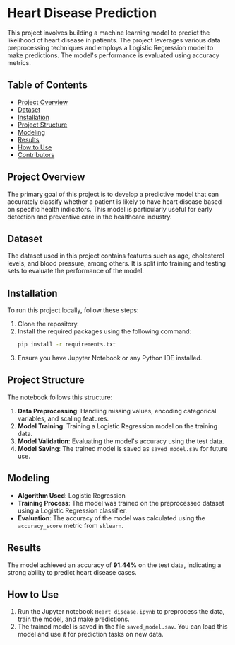 # Heart Disease Prediction

This project involves building a machine learning model to predict the likelihood of heart disease in patients. The project leverages various data preprocessing techniques and employs a Logistic Regression model to make predictions. The model's performance is evaluated using accuracy metrics.

## Table of Contents
- [Project Overview](#project-overview)
- [Dataset](#dataset)
- [Installation](#installation)
- [Project Structure](#project-structure)
- [Modeling](#modeling)
- [Results](#results)
- [How to Use](#how-to-use)
- [Contributors](#contributors)

## Project Overview
The primary goal of this project is to develop a predictive model that can accurately classify whether a patient is likely to have heart disease based on specific health indicators. This model is particularly useful for early detection and preventive care in the healthcare industry.

## Dataset
The dataset used in this project contains features such as age, cholesterol levels, and blood pressure, among others. It is split into training and testing sets to evaluate the performance of the model.

## Installation
To run this project locally, follow these steps:
1. Clone the repository.
2. Install the required packages using the following command:
    ```bash
    pip install -r requirements.txt
    ```
3. Ensure you have Jupyter Notebook or any Python IDE installed.

## Project Structure
The notebook follows this structure:
1. **Data Preprocessing**: Handling missing values, encoding categorical variables, and scaling features.
2. **Model Training**: Training a Logistic Regression model on the training data.
3. **Model Validation**: Evaluating the model's accuracy using the test data.
4. **Model Saving**: The trained model is saved as `saved_model.sav` for future use.

## Modeling
- **Algorithm Used**: Logistic Regression
- **Training Process**: The model was trained on the preprocessed dataset using a Logistic Regression classifier.
- **Evaluation**: The accuracy of the model was calculated using the `accuracy_score` metric from `sklearn`.

## Results
The model achieved an accuracy of **91.44%** on the test data, indicating a strong ability to predict heart disease cases.

## How to Use
1. Run the Jupyter notebook `Heart_disease.ipynb` to preprocess the data, train the model, and make predictions.
2. The trained model is saved in the file `saved_model.sav`. You can load this model and use it for prediction tasks on new data.
